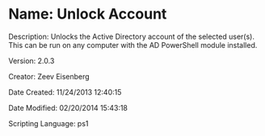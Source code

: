 ﻿# Name: Unlock Account

Description: Unlocks the Active Directory account of the selected user(s). This can be run on any computer with the AD PowerShell module installed.

Version: 2.0.3

Creator: Zeev Eisenberg

Date Created: 11/24/2013 12:40:15

Date Modified: 02/20/2014 15:43:18

Scripting Language: ps1

